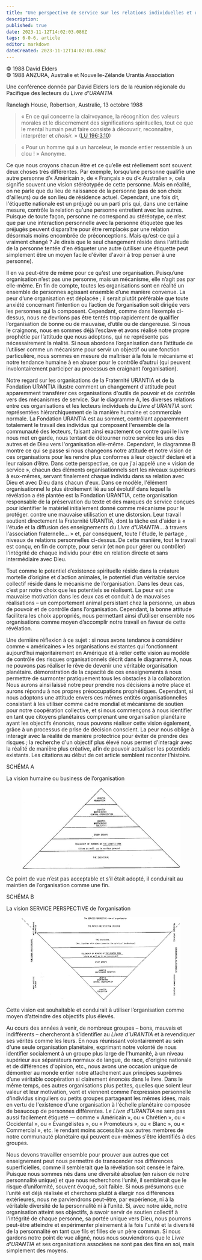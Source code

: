 ```yaml
---
title: "Une perspective de service sur les relations individuelles et organisationnelles"
description: 
published: true
date: 2023-11-12T14:02:03.086Z
tags: 6-0-6, article
editor: markdown
dateCreated: 2023-11-12T14:02:03.086Z
---
```



<p class="v-card v-sheet theme--light gray lighten-3 px-2 py-1">© 1988 David Elders<br>© 1988 ANZURA, Australie et Nouvelle-Zélande Urantia Association</p>


Une conférence donnée par David Elders lors de la réunion régionale du Pacifique des lecteurs du _Livre d'URANTIA_

Ranelagh House, Robertson, Australie, 13 octobre 1988

> « En ce qui concerne la clairvoyance, la récognition des valeurs morales et le discernement des significations spirituelles, tout ce que le mental humain peut faire consiste à découvrir, reconnaitre, interpréter et *choisir.* » (<a id="a18_231"></a>[LU 196:3.10](/fr/The_Urantia_Book/196#p3_10))

> « Pour un homme qui a un harceleur, le monde entier ressemble à un clou ! » Anonyme.

Ce que nous croyons chacun être et ce qu’elle est réellement sont souvent deux choses très différentes. Par exemple, lorsqu’une personne qualifie une autre personne d’« Américain », de « Français » ou d’« Australien », cela signifie souvent une vision stéréotypée de cette personne. Mais en réalité, on ne parle que du lieu de naissance de la personne (pas de son choix d'ailleurs) ou de son lieu de résidence actuel. Cependant, une fois dit, l'étiquette nationale est un préjugé ou un parti pris qui, dans une certaine mesure, contrôle la relation qu'une personne entretient avec les autres. Puisque de toute façon, personne ne correspond au stéréotype, ce n’est que par une interaction personnelle avec la personne étiquetée que les préjugés peuvent disparaître pour être remplacés par une relation désormais moins encombrée de préconceptions. Mais qu’est-ce qui a vraiment changé ? Je dirais que le seul changement réside dans l'attitude de la personne tentée d'en étiqueter une autre (utiliser une étiquette peut simplement être un moyen facile d'éviter d'avoir à trop penser à une personne).

Il en va peut-être de même pour ce qu’est une organisation. Puisqu’une organisation n’est pas une personne, mais un mécanisme, elle n’agit pas par elle-même. En fin de compte, toutes les organisations sont en réalité un ensemble de personnes agissant ensemble d’une manière convenue. La peur d’une organisation est déplacée ; il serait plutôt préférable que toute anxiété concernant l’intention ou l’action de l’organisation soit dirigée vers les personnes qui la composent. Cependant, comme dans l’exemple ci-dessus, nous ne devrions pas être tentés trop rapidement de qualifier l’organisation de bonne ou de mauvaise, d’utile ou de dangereuse. Si nous le craignons, nous en sommes déjà l’esclave et avons réalisé notre propre prophétie par l’attitude que nous adoptons, qui ne représente pas nécessairement la réalité. Si nous abordons l’organisation dans l’attitude de l’utiliser comme un mécanisme pour servir un objectif ou une fonction particulière, nous sommes en mesure de maîtriser à la fois le mécanisme et notre tendance humaine à en abuser pour le contrôle d’autrui (qui peuvent involontairement participer au processus en craignant l’organisation).

Notre regard sur les organisations de la Fraternité URANTIA et de la Fondation URANTIA illustre comment un changement d'attitude peut apparemment transférer ces organisations d'outils de pouvoir et de contrôle vers des mécanismes de service. Sur le diagramme A, les diverses relations entre ces organisations et les lecteurs individuels du _Livre d'URANTIA_ sont représentées hiérarchiquement de la manière humaine et commerciale normale. La Fondation URANTIA est au sommet, contrôlant apparemment totalement le travail des individus qui composent l'ensemble de la communauté des lecteurs, faisant ainsi exactement ce contre quoi le livre nous met en garde, nous tentant de détourner notre service les uns des autres et de Dieu vers l'organisation elle-même. Cependant, le diagramme B montre ce qui se passe si nous changeons notre attitude et notre vision de ces organisations pour les rendre plus conformes à leur objectif déclaré et à leur raison d’être. Dans cette perspective, ce que j'ai appelé une « vision de service », chacun des éléments organisationnels sert les niveaux supérieurs à eux-mêmes, servant finalement chaque individu dans sa relation avec Dieu et avec Dieu dans chacun d'eux. Dans ce modèle, l'élément organisationnel le plus étroitement lié au sol évolutif dans lequel la révélation a été plantée est la Fondation URANTIA, cette organisation responsable de la préservation du texte et des marques de service conçues pour identifier le matériel initialement donné comme mécanisme pour le protéger. contre une mauvaise utilisation et une distorsion. Leur travail soutient directement la Fraternité URANTIA, dont la tâche est d'aider à « l'étude et la diffusion des enseignements du _Livre d'URANTIA_... à travers l'association fraternelle... » et, par conséquent, toute l'étude, le partage , niveaux de relations personnelles ci-dessus. De cette manière, tout le travail est conçu, en fin de compte, pour servir (et non pour gérer ou contrôler) l'intégrité de chaque individu pour être en relation directe et sans intermédiaire avec Dieu.

Tout comme le potentiel d’existence spirituelle réside dans la créature mortelle d’origine et d’action animales, le potentiel d’un véritable service collectif réside dans le mécanisme de l’organisation. Dans les deux cas, c’est par notre choix que les potentiels se réalisent. La peur est une mauvaise motivation dans les deux cas et conduit à de mauvaises réalisations – un comportement animal persistant chez la personne, un abus de pouvoir et de contrôle dans l’organisation. Cependant, la bonne attitude facilitera les choix appropriés, nous permettant ainsi d’utiliser ensemble nos organisations comme moyen d’accomplir notre travail en faveur de cette révélation.

Une dernière réflexion à ce sujet : si nous avons tendance à considérer comme « américaines » les organisations existantes qui fonctionnent aujourd’hui majoritairement en Amérique et à relier cette vision au modèle de contrôle des risques organisationnels décrit dans le diagramme A, nous ne pouvons pas réaliser le rêve de devenir une véritable organisation planétaire. démonstration de la capacité de ces enseignements à nous permettre de surmonter pratiquement tous les obstacles à la collaboration. Nous aurons ainsi laissé notre peur prendre nos décisions à notre place et aurons répondu à nos propres préoccupations prophétiques. Cependant, si nous adoptons une attitude envers ces mêmes entités organisationnelles consistant à les utiliser comme cadre mondial et mécanisme de soutien pour notre coopération collective, et si nous commençons à nous identifier en tant que citoyens planétaires comprenant une organisation planétaire ayant les objectifs énoncés, nous pouvons réaliser cette vision également, grâce à un processus de prise de décision conscient. La peur nous oblige à interagir avec la réalité de manière protectrice pour éviter de prendre des risques ; la recherche d'un objectif plus élevé nous permet d'interagir avec la réalité de manière plus créative, afin de pouvoir actualiser les potentiels existants. Les citations au début de cet article semblent raconter l’histoire.

SCHÉMA A

La vision humaine ou business de l’organisation

<figure id="Figure_2" class="image urantiapedia" alt="diagram">
<img src="/image/article/606/diagrama.jpg">
</figure>

Ce point de vue n’est pas acceptable et s’il était adopté, il conduirait au maintien de l’organisation comme une fin.

SCHÉMA B

La vision SERVICE PERSPECTIVE de l’organisation

<figure id="Figure_3" class="image urantiapedia" alt="diagram">
<img src="/image/article/606/diagramb.jpg">
</figure>

Cette vision est souhaitable et conduirait à utiliser l’organisation comme moyen d’atteindre des objectifs plus élevés.



Au cours des années à venir, de nombreux groupes – bons, mauvais et indifférents – chercheront à s'identifier au _Livre d'URANTIA_ et à revendiquer ses vérités comme les leurs. En nous réunissant volontairement au sein d'une seule organisation planétaire, exprimant notre volonté de nous identifier socialement à un groupe plus large de l'humanité, à un niveau supérieur aux séparateurs normaux de langue, de race, d'origine nationale et de différences d'opinion, etc., nous avons une occasion unique de démontrer au monde entier notre attachement aux principes suprêmes d’une véritable coopération si clairement énoncés dans le livre. Dans le même temps, ces autres organisations plus petites, quelles que soient leur valeur et leur motivation, vont et viennent comme l'expression personnelle d'individus singuliers ou petits groupes partageant les mêmes idées, mais en vertu de l'existence d'une organisation à l'échelle planétaire composée de beaucoup de personnes différentes. _Le Livre d'URANTIA_ ne sera pas aussi facilement étiqueté — comme « Américain », ou « Chrétien », ou « Occidental », ou « Évangélistes », ou « Promoteurs », ou « Blanc », ou « Commercial », etc. le rendant moins accessible aux autres membres de notre communauté planétaire qui peuvent eux-mêmes s'être identifiés à des groupes.

Nous devons travailler ensemble pour prouver aux autres que cet enseignement peut nous permettre de transcender nos différences superficielles, comme il semblerait que la révélation soit censée le faire. Puisque nous sommes nés dans une diversité absolue (en raison de notre personnalité unique) et que nous recherchons l’unité, il semblerait que le risque d’uniformité, souvent évoqué, soit faible. Si nous présumons que l’unité est déjà réalisée et cherchons plutôt à élargir nos différences extérieures, nous ne parviendrons peut-être, par expérience, ni à la véritable diversité de la personnalité ni à l’unité. Si, avec notre aide, notre organisation atteint ses objectifs, à savoir servir de soutien collectif à l'intégrité de chaque personne, sa portée unique vers Dieu, nous pourrons peut-être atteindre et expérimenter pleinement à la fois l'unité et la diversité de la personnalité en tant que fils et filles de un père commun. Si nous gardons notre point de vue aligné, nous nous souviendrons que le _Livre d'URANTIA_ et ses organisations associées ne sont pas des fins en soi, mais simplement des moyens.

